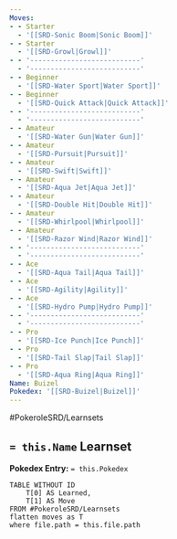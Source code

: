 ```yaml
---
Moves:
- - Starter
  - '[[SRD-Sonic Boom|Sonic Boom]]'
- - Starter
  - '[[SRD-Growl|Growl]]'
- - '---------------------------'
  - '---------------------------'
- - Beginner
  - '[[SRD-Water Sport|Water Sport]]'
- - Beginner
  - '[[SRD-Quick Attack|Quick Attack]]'
- - '---------------------------'
  - '---------------------------'
- - Amateur
  - '[[SRD-Water Gun|Water Gun]]'
- - Amateur
  - '[[SRD-Pursuit|Pursuit]]'
- - Amateur
  - '[[SRD-Swift|Swift]]'
- - Amateur
  - '[[SRD-Aqua Jet|Aqua Jet]]'
- - Amateur
  - '[[SRD-Double Hit|Double Hit]]'
- - Amateur
  - '[[SRD-Whirlpool|Whirlpool]]'
- - Amateur
  - '[[SRD-Razor Wind|Razor Wind]]'
- - '---------------------------'
  - '---------------------------'
- - Ace
  - '[[SRD-Aqua Tail|Aqua Tail]]'
- - Ace
  - '[[SRD-Agility|Agility]]'
- - Ace
  - '[[SRD-Hydro Pump|Hydro Pump]]'
- - '---------------------------'
  - '---------------------------'
- - Pro
  - '[[SRD-Ice Punch|Ice Punch]]'
- - Pro
  - '[[SRD-Tail Slap|Tail Slap]]'
- - Pro
  - '[[SRD-Aqua Ring|Aqua Ring]]'
Name: Buizel
Pokedex: '[[SRD-Buizel|Buizel]]'
---
```


#PokeroleSRD/Learnsets

## `= this.Name` Learnset

**Pokedex Entry:** `= this.Pokedex`

```dataview
TABLE WITHOUT ID
    T[0] AS Learned,
    T[1] AS Move
FROM #PokeroleSRD/Learnsets
flatten moves as T
where file.path = this.file.path
```
